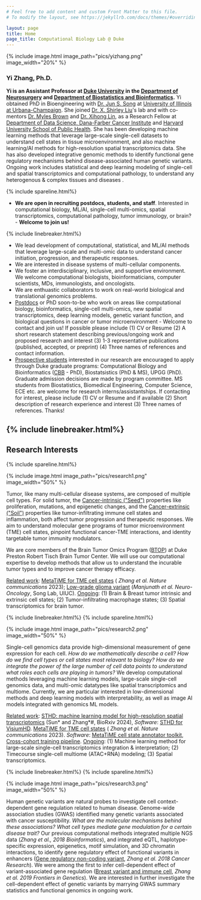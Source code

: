 ```yaml
---
# Feel free to add content and custom Front Matter to this file.
# To modify the layout, see https://jekyllrb.com/docs/themes/#overriding-theme-defaults

layout: page
title: Home
page_title: Computational Biology Lab @ Duke
---
```

{% include image.html image_path="pics/yizhang.png" image_width="20%" %}

### Yi Zhang, Ph.D.
**Yi is an Assistant Professor at [Duke University][Duke] in the [Department of Neurosurgery][DukeNeurosurgery] and [Department of Biostatistics and Bioinformatics][DukeBB].** Yi obtained PhD in Bioengineering with [Dr. Jun S. Song][SongLab] at [University of Illinois at Urbana-Champaign][UIUC]. She joined [Dr. X. Shirley Liu][LiuLab]'s lab and with co-mentors [Dr. Myles Brown][MylesLab] and [Dr. Xihong Lin][LinLab], as a Research Fellow at [Department of Data Science, Dana-Farber Cancer Institute][DFCI] and [Harvard University School of Public Health][HSPH]. She has been developing machine learning methods that leverage large-scale single-cell datasets to understand cell states in tissue microenvironment, and also machine learning/AI methods for high-resolution spatial transcriptomics data. She has also developed integrative genomic methods to identify functional gene regulatory mechanisms behind disease-associated human genetic variants.  Ongoing work includes statistical and deep learning modeling of single-cell and spatial transcriptomics and computational pathology, to understand any heterogenous & complex tissues and diseases .


{% include spareline.html%}
- **We are open in recruiting postdocs, students, and staff**. Interested in computational biology, ML/AI, single-cell multi-omics, spatial transcriptomics, computational pathology, tumor immunology, or brain? - **Welcome to join us!**

{% include linebreaker.html%}

- We lead development of computational, statistical, and ML/AI methods that leverage large-scale and multi-omic data to understand cancer initiation, progression, and therapeutic responses.
- We are interested in disease systems of multi-cellular components.  
- We foster an interdisciplinary, inclusive, and supportive environment. We welcome computational biologists, bioinformaticians, computer scientists, MDs, immunologists, and oncologists. 
- We are enthuastic collaborators to work on real-world biological and translational genomics problems. 
- <u>Postdocs</u> or PhD soon-to-be who work on areas like computational biology, bioinformatics,  single-cell multi-omics, new spatial transcriptomics, deep learning models, genetic variant function, and biological questions in cancer or tumor microenvironment - Welcome to contact and join us! If possible please include (1) CV or Resume (2) A short research statement describing previous/ongoing work and proposed research and interest (3) 1-3 representative publications (published, accepted, or preprint) (4) Three names of references and contact information. 
- <u>Prospective students</u> interested in our research are encouraged to apply through Duke graduate programs: Computational Biology and Bioinformatics ([CBB] - PhD), Biostatsistics (PhD & MS), UPGG (PhD). Graduate admission decisions are made by program committee. MS students from Biostatistics, Biomedical Engineering, Computer Science, ECE etc. are welcome for research interns/assistantships. If contacting for interest, please include (1) CV or Resume and if available (2) Short description of research experience and interest (3) Three names of references. Thanks!

{% include linebreaker.html%}
---
## Research Interests
{% include spareline.html%}



{% include image.html image_path="pics/research1.png" image_width="50%" %}

Tumor, like many multi-cellular disease systems, are composed of multiple cell types. For solid tumor, the <u>Cancer-intrinsic ("Seed")</u> properties like proliferation, mutations, and epigenetic changes, and the <u>Cancer-extrinsic ("Soil")</u> properties like tumor-infiltrating immune cell states and inflammation, both affect tumor progression and therapeutic responses. We aim to understand molecular gene programs of tumor microenvironment (TME) cell states, pinpoint functional cancer-TME interactions, and identity targetable tumor immunity modulators. 

We are core members of the Brain Tumor Omics Program ([BTOP](https://neurosurgery.duke.edu/news/new-research-program-focuses-omics-better-understand-brain-tumors#:~:text=The%20Brain%20Tumor%20Omics%20Program%20(BTOP)%20addresses%20the%20issue%20of,development%20or%20influence%20therapy%20response.)) at Duke Preston Robert Tisch Brain Tumor Center. We will use our computational expertise to develop methods that allow us to understand the incurable tumor types and to improve cancer therapy efficacy. 

<u>Related work</u>: [MetaTiME for TME cell states](https://www.nature.com/articles/s41467-023-38333-8) ( *Zhang et al. Nature communications* 2023); [Low-grade glioma variant](https://academic.oup.com/neuro-oncology/article/23/4/638/5948532) (*Manjunath et al. Neuro-Oncology*, Song Lab, UIUC).
<u>Ongoing</u>: (1) Brain & Breast tumor intrinsic and extrinsic cell states; (2) Tumor-infiltrating macrophage states; (3) Spatial transcriptomics for brain tumor.



{% include linebreaker.html%}
{% include spareline.html%}


{% include image.html image_path="pics/research2.png" image_width="50%" %}

Single-cell genomics data provide high-dimensional measurement of gene expression for each cell. *How do we mathematically describe a cell? How do we find cell types or cell states most relavant to biology? How do we integrate the power of the large number of cell data points to understand what roles each cells are playing in tumors?* We develop computational methods leveraging machine learning models, large-scale single-cell genomics data, and multi-omic datatypes like spatial transcriptomics and multiome. Currently, we are particular interested in low-dimensional methods and deep learning models with interpretability, as well as image AI models integrated with genomics ML models. 

<u>Related work</u>: [STHD: machine learning model for high-resolution spatial transcriptomics](https://www.biorxiv.org/content/10.1101/2024.06.20.599803v1) (Sun* and Zhang*#, BioRxiv 2024), *Software*: [STHD for VisiumHD](https://github.com/yi-zhang/STHD).   [MetaTiME for TME cell states](https://www.nature.com/articles/s41467-023-38333-8) ( *Zhang et al. Nature communications* 2023). *Software*: [MetaTiME cell state annotator toolkit](https://github.com/yi-zhang/MetaTiME), [Cross-cohort training pipeline](https://github.com/yi-zhang/MetaTiMEpretrain). <u>Ongoing</u>: (1) Machine learning method for large-scale single-cell transcriptomics integration & interpretation; (2) Timecourse single-cell multiome (ATAC+RNA) modeling; (3) Spatial transcriptomics. 


{% include linebreaker.html%}
{% include spareline.html%}

{% include image.html image_path="pics/research3.png" image_width="50%" %}

Human genetic variants are natural probes to investigate cell context-dependent gene regulation related to human disease. Genome-wide association studies (GWAS) identified many genetic variants associated with cancer susceptibility. *What are the molecular mechanisms behind these associations? What cell types mediate gene modulation for a certain disease trait?* Our previous computational methods integrated multiple NGS data (*Zhang et al., 2018 Bioinformatics*), and integrated eQTL, haplotype-specific expression, epigenetics, motif simulation, and 3D chromatin interactions, to identify gene regulatory effect of functional variants in enhancers ([Gene regulatory non-coding variant](https://aacrjournals.org/cancerres/article/78/7/1579/633799/Integrative-Genomic-Analysis-Predicts-Causative), *Zhang et al. 2018 Cancer Research*). We were among the first to infer cell-dependent effect of variant-associated gene regulation ([Breast variant and immune cell](https://www.frontiersin.org/articles/10.3389/fgene.2019.00754/full), *Zhang et al. 2019 Frontiers in Genetics*). We are interested in further investigate the cell-dependent effect of genetic variants by marrying GWAS summary statistics and functional genomics in ongoing work.


[DFCI]: https://ds.dfci.harvard.edu/
[HSPH]: https://www.hsph.harvard.edu/
[LiuLab]: https://liulab-dfci.github.io/
[MylesLab]: https://mylesbrownlab.dana-farber.org/
[LinLab]: https://content.sph.harvard.edu/xlin/people.html
[SongLab]: https://song.igb.illinois.edu/
[UIUC]: https://illinois.edu/
[Duke]: https://duke.edu
[DukeSoM]: https://medschool.duke.edu
[DukeNeurosurgery]: https://neurosurgery.duke.edu/news/yi-zhang-joins-duke-neurosurgery-faculty
[DukeBB]: https://biostat.duke.edu
[Contact]: mailto:yi.zhang@duke.edu
[CBB]: https://medschool.duke.edu/education/biomedical-phd-programs/computational-biology-and-bioinformatics-program

